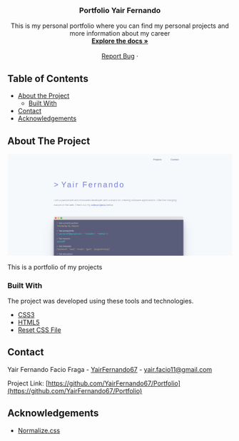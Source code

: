 
<!-- PROJECT LOGO -->
<br />
<p align="center">
  <!-- <a href="https://github.com/othneildrew/Best-README-Template">
    <img src="images/logo.png" alt="Logo" width="80" height="80">
  </a> -->

  <h3 align="center">Portfolio Yair Fernando</h3>

  <p align="center">
    This is my personal portfolio where you can find my personal projects and more
    information about my career
    <br />
    <a href="https://github.com/YairFernando67/Portfolio"><strong>Explore the docs »</strong></a>
    <br />
    <br />
    <a href="https://github.com/YairFernando67/Portfolio/issues">Report Bug</a>
    ·
  </p>
</p>



<!-- TABLE OF CONTENTS -->
## Table of Contents

* [About the Project](#about-the-project)
  * [Built With](#built-with)
* [Contact](#contact)
* [Acknowledgements](#acknowledgements)



<!-- ABOUT THE PROJECT -->
## About The Project

![Screenshot Image](img/logoRepo.png)

This is a portfolio of my projects

### Built With
The project was developed using these tools and technologies.
* [CSS3](https://developer.mozilla.org/en-US/docs/Web/CSS)
* [HTML5](https://www.w3schools.com/html/)
* [Reset CSS File](https://necolas.github.io/normalize.css/)


<!-- CONTACT -->
## Contact

Yair Fernando Facio Fraga - [YairFernando67](https://github.com/YairFernando67) - yair.facio11@gmail.com  

Project Link: [https://github.com/YairFernando67/Portfolio](https://github.com/YairFernando67/Portfolio)



<!-- ACKNOWLEDGEMENTS -->
## Acknowledgements
* [Normalize.css](https://necolas.github.io/normalize.css/)



